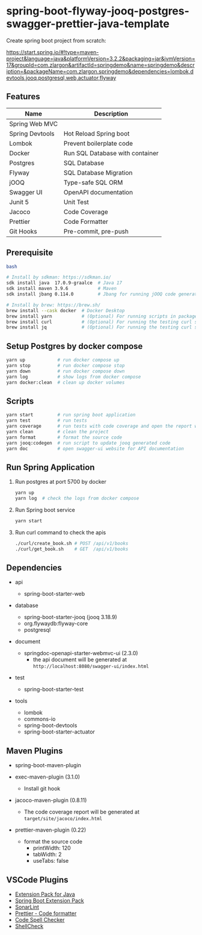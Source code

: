 # spring-boot-flyway-jooq-postgres-swagger-prettier-java-template

Create spring boot project from scratch:

https://start.spring.io/#!type=maven-project&language=java&platformVersion=3.2.2&packaging=jar&jvmVersion=17&groupId=com.zlargon&artifactId=springdemo&name=springdemo&description=&packageName=com.zlargon.springdemo&dependencies=lombok,devtools,jooq,postgresql,web,actuator,flyway

## Features

| Name            | Description                     |
| --------------- | ------------------------------- |
| Spring Web MVC  |                                 |
| Spring Devtools | Hot Reload Spring boot          |
| Lombok          | Prevent boilerplate code        |
| Docker          | Run SQL Database with container |
| Postgres        | SQL Database                    |
| Flyway          | SQL Database Migration          |
| jOOQ            | Type-safe SQL ORM               |
| Swagger UI      | OpenAPI documentation           |
| Junit 5         | Unit Test                       |
| Jacoco          | Code Coverage                   |
| Prettier        | Code Formatter                  |
| Git Hooks       | Pre-commit, pre-push            |

## Prerequisite

```bash
bash

# Install by sdkman: https://sdkman.io/
sdk install java  17.0.9-graalce  # Java 17
sdk install maven 3.9.6           # Maven
sdk install jbang 0.114.0         # Jbang for running jOOQ code generator script

# Install by brew: https://brew.sh/
brew install --cask docker  # Docker Desktop
brew install yarn           # (Optional) For running scripts in package.json (yarn 1.22.x)
brew install curl           # (Optional) For running the testing curl script
brew install jq             # (Optional) For running the testing curl script
```

## Setup Postgres by docker compose

```bash
yarn up            # run docker compose up
yarn stop          # run docker compose stop
yarn down          # run docker compose down
yarn log           # show logs from docker compose
yarn docker:clean  # clean up docker volumes
```

## Scripts

```bash
yarn start         # run spring boot application
yarn test          # run tests
yarn coverage      # run tests with code coverage and open the report website
yarn clean         # clean the project
yarn format        # format the source code
yarn jooq:codegen  # run script to update jooq generated code
yarn doc           # open swagger-ui website for API documentation
```

## Run Spring Application

1. Run postgres at port 5700 by docker

   ```bash
   yarn up
   yarn log  # check the logs from docker compose
   ```

2. Run Spring boot service

   ```bash
   yarn start
   ```

3. Run curl command to check the apis

   ```bash
   ./curl/create_book.sh # POST /api/v1/books
   ./curl/get_book.sh    # GET  /api/v1/books
   ```

## Dependencies

- api

  - spring-boot-starter-web

- database

  - spring-boot-starter-jooq (jooq 3.18.9)
  - org.flywaydb:flyway-core
  - postgresql

- document

  - springdoc-openapi-starter-webmvc-ui (2.3.0)
    - the api document will be generated at `http://localhost:8080/swagger-ui/index.html`

- test

  - spring-boot-starter-test

- tools

  - lombok
  - commons-io
  - spring-boot-devtools
  - spring-boot-starter-actuator

## Maven Plugins

- spring-boot-maven-plugin

- exec-maven-plugin (3.1.0)

  - Install git hook

- jacoco-maven-plugin (0.8.11)

  - The code coverage report will be generated at `target/site/jacoco/index.html`

- prettier-maven-plugin (0.22)

  - format the source code
    - printWidth: 120
    - tabWidth: 2
    - useTabs: false

## VSCode Plugins

- [Extension Pack for Java](https://marketplace.visualstudio.com/items?itemName=vscjava.vscode-java-pack)
- [Spring Boot Extension Pack](https://marketplace.visualstudio.com/items?itemName=vmware.vscode-boot-dev-pack)
- [SonarLint](https://marketplace.visualstudio.com/items?itemName=SonarSource.sonarlint-vscode)
- [Prettier - Code formatter](https://marketplace.visualstudio.com/items?itemName=esbenp.prettier-vscode)
- [Code Spell Checker](https://marketplace.visualstudio.com/items?itemName=streetsidesoftware.code-spell-checker)
- [ShellCheck](https://marketplace.visualstudio.com/items?itemName=timonwong.shellcheck)

